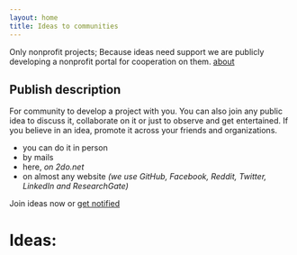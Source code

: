 ```yaml
---
layout: home
title: Ideas to communities
---
```


Only nonprofit projects;
Because ideas need support we are publicly developing a nonprofit portal for cooperation on them. [about](/about)

## Publish description
For community to develop a project with you. You can also join any public idea to discuss it, collaborate on it or just to observe and get entertained. If you believe in an idea, promote it across your friends and organizations.
 * you can do it in person
 * by mails
 * here, *on 2do.net* 
 * on almost any website *(we use GitHub, Facebook, Reddit, Twitter, LinkedIn and ResearchGate)*

Join ideas now or [get notified](www.2do.net)

# Ideas:
